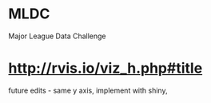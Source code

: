 # MLDC
Major League Data Challenge
# http://rvis.io/viz_h.php#title

future edits - same y axis, implement with shiny, 
